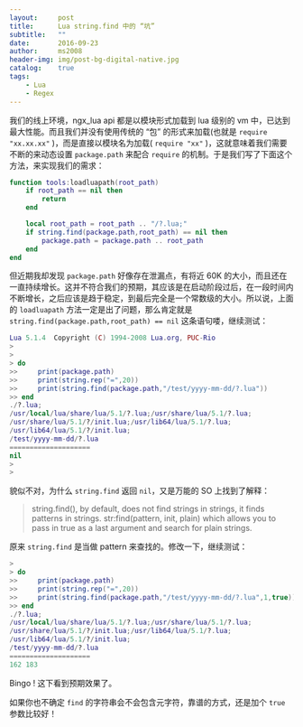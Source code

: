 ```yaml
---
layout:     post
title:      Lua string.find 中的 “坑”
subtitle:   ""
date:       2016-09-23
author:     ms2008
header-img: img/post-bg-digital-native.jpg
catalog:    true
tags:
    - Lua
    - Regex
---
```


我们的线上环境，ngx_lua api 都是以模块形式加载到 lua 级别的 vm 中，已达到最大性能。而且我们并没有使用传统的 “包” 的形式来加载(也就是 `require "xx.xx.xx"` )，而是直接以模块名为加载( `require "xx"` )，这就意味着我们需要不断的来动态设置 `package.path` 来配合 `require` 的机制。于是我们写了下面这个方法，来实现我们的需求：

```lua
function tools:loadluapath(root_path)
    if root_path == nil then
        return
    end

    local root_path = root_path .. "/?.lua;"
    if string.find(package.path,root_path) == nil then
        package.path = package.path .. root_path
    end
end
```

但近期我却发现 `package.path` 好像存在泄漏点，有将近 60K 的大小，而且还在一直持续增长。这并不符合我们的预期，其应该是在启动阶段过后，在一段时间内不断增长，之后应该是趋于稳定，到最后完全是一个常数级的大小。所以说，上面的 `loadluapath` 方法一定是出了问题，那么肯定就是 `string.find(package.path,root_path) == nil` 这条语句喽，继续测试：

```lua
Lua 5.1.4  Copyright (C) 1994-2008 Lua.org, PUC-Rio
>
>
> do
>>     print(package.path)
>>     print(string.rep("=",20))
>>     print(string.find(package.path,"/test/yyyy-mm-dd/?.lua"))
>> end
./?.lua;
/usr/local/lua/share/lua/5.1/?.lua;/usr/share/lua/5.1/?.lua;
/usr/share/lua/5.1/?/init.lua;/usr/lib64/lua/5.1/?.lua;
/usr/lib64/lua/5.1/?/init.lua;
/test/yyyy-mm-dd/?.lua
====================
nil
>
>
```

貌似不对，为什么 `string.find` 返回 `nil`，又是万能的 SO 上找到了解释：

> string.find(), by default, does not find strings in strings, it finds patterns in strings. str:find(pattern, init, plain) which allows you to pass in true as a last argument and search for plain strings.

原来 `string.find` 是当做 pattern 来查找的。修改一下，继续测试：

```lua
>
> do
>>     print(package.path)
>>     print(string.rep("=",20))
>>     print(string.find(package.path,"/test/yyyy-mm-dd/?.lua",1,true))
>> end
./?.lua;
/usr/local/lua/share/lua/5.1/?.lua;/usr/share/lua/5.1/?.lua;
/usr/share/lua/5.1/?/init.lua;/usr/lib64/lua/5.1/?.lua;
/usr/lib64/lua/5.1/?/init.lua;
/test/yyyy-mm-dd/?.lua
====================
162 183
```

Bingo ! 这下看到预期效果了。

如果你也不确定 `find` 的字符串会不会包含元字符，靠谱的方式，还是加个 `true` 参数比较好！
